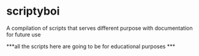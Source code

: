 # scriptyboi 

A compilation of scripts that serves different purpose with documentation
for future use

***all the scripts here are going to be for educational purposes *** 


